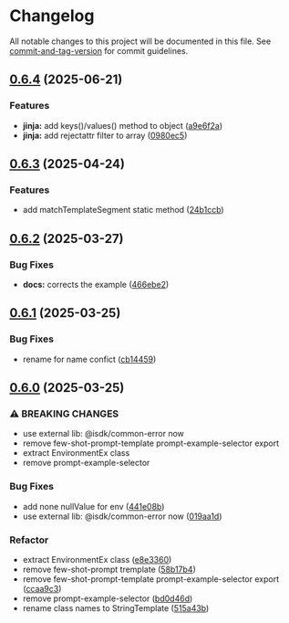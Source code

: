 # Changelog

All notable changes to this project will be documented in this file. See [commit-and-tag-version](https://github.com/absolute-version/commit-and-tag-version) for commit guidelines.

## [0.6.4](https://github.com/isdk/template-engines.js/compare/v0.6.3...v0.6.4) (2025-06-21)


### Features

* **jinja:** add keys()/values() method to object ([a9e6f2a](https://github.com/isdk/template-engines.js/commit/a9e6f2ae4de62f15ef46f07dca025ed9c1f01d1a))
* **jinja:** add rejectattr filter to array ([0980ec5](https://github.com/isdk/template-engines.js/commit/0980ec51236148c4fd76db6d69dc25b1172476d4))

## [0.6.3](https://github.com/isdk/template-engines.js/compare/v0.6.2...v0.6.3) (2025-04-24)


### Features

* add matchTemplateSegment static method ([24b1ccb](https://github.com/isdk/template-engines.js/commit/24b1ccbec627480811c0e55e7b0aa8bfa87438e3))

## [0.6.2](https://github.com/isdk/template-engines.js/compare/v0.6.1...v0.6.2) (2025-03-27)


### Bug Fixes

* **docs:** corrects the example ([466ebe2](https://github.com/isdk/template-engines.js/commit/466ebe226b36554b365e0202c4f1d42ff9f95a09))

## [0.6.1](https://github.com/isdk/template-engines.js/compare/v0.6.0...v0.6.1) (2025-03-25)


### Bug Fixes

* rename for name confict ([cb14459](https://github.com/isdk/template-engines.js/commit/cb1445972f4290df93d1730f7569a7c44b07e85e))

## [0.6.0](https://github.com/isdk/template-engines.js/compare/v0.5.8...v0.6.0) (2025-03-25)


### ⚠ BREAKING CHANGES

* use external lib: @isdk/common-error now
* remove few-shot-prompt-template prompt-example-selector export
* extract EnvironmentEx class
* remove prompt-example-selector

### Bug Fixes

* add none nullValue for env ([441e08b](https://github.com/isdk/template-engines.js/commit/441e08b2798ecf8b178a220b3b862ed07ebfd584))
* use external lib: @isdk/common-error now ([019aa1d](https://github.com/isdk/template-engines.js/commit/019aa1d24c69b82eb10181c31b8cda22fcb7712d))


### Refactor

* extract EnvironmentEx class ([e8e3360](https://github.com/isdk/template-engines.js/commit/e8e3360f72c659e10eddf1a03362738982371254))
* remove few-shot-prompt tremplate ([58b17b4](https://github.com/isdk/template-engines.js/commit/58b17b46a49ab5c4741db6e6e66e950c3f2c9221))
* remove few-shot-prompt-template prompt-example-selector export ([ccaa9c3](https://github.com/isdk/template-engines.js/commit/ccaa9c3b8ab011028ba43f4351ece169b0e8f7df))
* remove prompt-example-selector ([bd0d46d](https://github.com/isdk/template-engines.js/commit/bd0d46d81ea1de033b0c9f9ed8d042f385c5ad2b))
* rename class names to StringTemplate ([515a43b](https://github.com/isdk/template-engines.js/commit/515a43b2da1ce3c9e9281b391d122af135c109cc))
